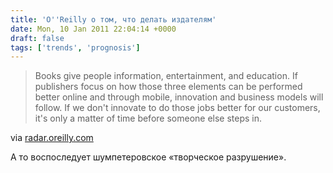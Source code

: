 ```yaml
---
title: 'O''Reilly о том, что делать издателям'
date: Mon, 10 Jan 2011 22:04:14 +0000
draft: false
tags: ['trends', 'prognosis']
---
```


> Books give people information, entertainment, and education. If publishers focus on how those three elements can be performed better online and through mobile, innovation and business models will follow. If we don't innovate to do those jobs better for our customers, it's only a matter of time before someone else steps in.

via [radar.oreilly.com](http://radar.oreilly.com/2010/12/2011-publishing.html)

А то воспоследует шумпетеровское «творческое разрушение».